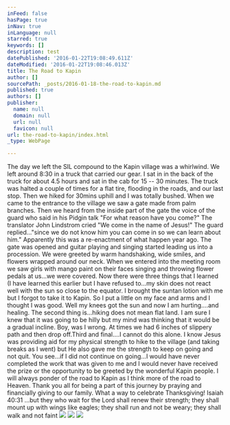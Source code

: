 ```yaml
---
inFeed: false
hasPage: true
inNav: true
inLanguage: null
starred: true
keywords: []
description: test
datePublished: '2016-01-22T19:08:49.611Z'
dateModified: '2016-01-22T19:08:46.013Z'
title: The Road to Kapin
author: []
sourcePath: _posts/2016-01-18-the-road-to-kapin.md
published: true
authors: []
publisher:
  name: null
  domain: null
  url: null
  favicon: null
url: the-road-to-kapin/index.html
_type: WebPage

---
```

The day we left the SIL compound to the Kapin village was a whirlwind.  We left around 8:30 in a truck that carried our gear.  I sat in in the back of the truck for about 4.5 hours and sat in the cab for 15 -- 30 minutes.  The truck was halted a couple of times for a flat tire, flooding in the roads, and our last stop.  Then we hiked for 30mins uphill and I was totally bushed. When we came to the entrance to the village we saw a gate made from palm branches. Then we heard from the inside part of the gate the voice of the guard who said in his Pidgin talk "For what reason have you come?" The translator John Lindstrom cried  "We come in the name of Jesus!"  The guard replied..."since we do not know him you can come in so we can learn about him." Apparently this was a re-enactment of what happen year ago. The gate was opened and guitar playing and singing started leading us into a procession. We were greeted by warm handshaking, wide smiles, and flowers wrapped around our neck. When we entered into the meeting room we saw girls with mango paint on their faces singing and throwing flower pedals at us...we were covered. Now there were three things that I learned  (I have learned this earlier but I have refused to...my skin does not react well with the sun so close to the equator.  I brought the suntan lotion with me but I forgot to take it to Kapin.  So I put a little on my face and arms and I thought I was good.  Well my knees got the sun and now I am hurting....and healing. The second thing is...hiking does not mean flat land.  I am sure I knew that it was going to be hilly but my mind was thinking that it would be a gradual incline.  Boy, was I wrong.  At times we had 6 inches of slippery path and then drop off.Third and final....I cannot do this alone.  I know Jesus was providing aid for my physical strength to hike to the village (and taking breaks as I went) but He also gave me the strength to keep on going and not quit.  You see...if I did not continue on going...I would have never completed the work that was given to me and I would never have received the prize or the opportunity to be greeted by the wonderful Kapin people.  I will always ponder of the road to Kapin as I think more of the road to Heaven. Thank you all for being a part of this journey by praying and financially giving to our family. What a way to celebrate Thanksgiving! Isaiah 40:31  ...but they who wait for the Lord shall renew their strength;  they shall mount up with wings like eagles; they shall run and not be weary; they shall walk and not faint
![](https://the-grid-user-content.s3-us-west-2.amazonaws.com/ab988150-c239-4a27-ba4d-33222869438d.jpg)
![](https://the-grid-user-content.s3-us-west-2.amazonaws.com/67ee6b0f-08bc-4098-9434-80f1f5588f98.jpg)
![](https://the-grid-user-content.s3-us-west-2.amazonaws.com/5e7adc3a-a6db-428a-93f2-3a77f210487e.jpg)